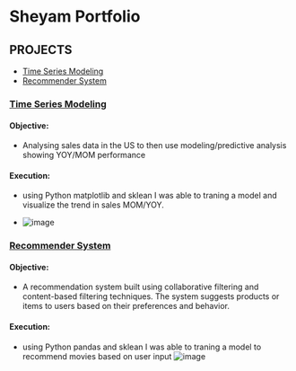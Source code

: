 # Sheyam Portfolio

## PROJECTS 
 - [Time Series Modeling](#Time-Series-Modeling)
 - [Recommender System](#Recommender-System) 

### [Time Series Modeling](https://github.com/sbitar2024/SheyamPortfolio.GitHub.io/tree/main/Projects/Time%20Series%20Modeling "Time Series Modeling") 
#### Objective: 

- Analysing sales data in the US to then use modeling/predictive analysis showing YOY/MOM performance 

#### Execution: 

- using Python matplotlib and sklean I was able to traning a model and visualize the trend in sales MOM/YOY.

- ![image](https://github.com/sbitar2024/SheyamPortfolio.GitHub.io/assets/171313362/b4a8eafa-73c9-45d3-9fca-731924adce45)


### [Recommender System](https://github.com/sbitar2024/SheyamPortfolio.GitHub.io/tree/main/Projects/Recommender%20System "Recommender System") 
#### Objective: 

- A recommendation system built using collaborative filtering and content-based filtering techniques. The system suggests products or items to users based on their preferences and behavior.

#### Execution: 

- using Python pandas and sklean I was able to traning a model to recommend movies based on user input 
![image](https://github.com/sbitar2024/SheyamPortfolio.GitHub.io/assets/171313362/29a60cd7-19ce-4cba-990f-ceee5ae928ba)
